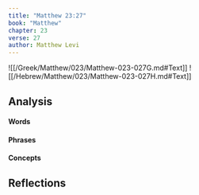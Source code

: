 ```yaml
---
title: "Matthew 23:27"
book: "Matthew"
chapter: 23
verse: 27
author: Matthew Levi
---
```

![[/Greek/Matthew/023/Matthew-023-027G.md#Text]]
![[/Hebrew/Matthew/023/Matthew-023-027H.md#Text]]

## Analysis

#### Words

#### Phrases

#### Concepts

## Reflections

